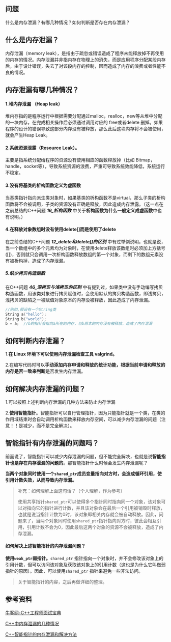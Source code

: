 ## 问题

什么是内存泄漏？有哪几种情况？如何判断是否存在内存泄漏？

## 什么是内存泄漏？

内存泄漏（memory leak），是指由于疏忽或错误造成了程序未能释放掉不再使用的内存的情况。内存泄漏并非指内存在物理上的消失，而是应用程序分配某段内存后，由于设计错误，失去了对该段内存的控制，因而造成了内存的浪费或者性能不良的情况。

## 内存泄漏有哪几种情况？

#### 1.堆内存泄漏 （Heap leak）

堆内存指的是程序运行中根据需要分配通过malloc，realloc，new等从堆中分配的一块内存，在完成相关操作后必须通过调用对应的 free或者delete 删掉。如果程序的设计的错误导致这部分内存没有被释放，那么此后这块内存将不会被使用，就会产生Heap Leak。

#### 2.系统资源泄露（Resource Leak）。

主要是指系统分配给程序的资源没有使用相应的函数释放掉（比如 Bitmap，handle，socket等），导致系统资源的浪费，严重可导致系统效能降低，系统运行不稳定。

#### 3.没有将基类的析构函数定义为虚函数

当基类指针指向派生类对象时，如果基类的析构函数不是virtual，那么子类的析构函数将不会被调用，子类的资源没有正确是释放，因此造成内存泄露。（这一点在之前总结的C++问题 ***16_析构函数*** 中关于**析构函数为什么一般定义成虚函数**中也有说明。）

#### 4.在释放对象数组时没有使用delete[]而是使用了delete

在之前总结的C++问题 ***12_delete和delete[]的区别***  中有过举例说明，也就是说，当一个数组中的多个元素均为对象时，在使用delete释放该数组时必须加上方括号([])，否则就只会调用一次析构函数释放数组的第一个对象，而剩下的数组元素没有被析构掉，造成了内存泄漏。

##### 5.缺少拷贝构造函数

在C++问题 ***46_深拷贝与浅拷贝的区别***  中有提到过，如果类中没有手动编写拷贝构造函数，用该类对象进行拷贝赋值时，会使用默认的拷贝构造函数，即浅拷贝，浅拷贝的缺陷之一被赋值对象原本的内存没被释放，因此造成了内存泄漏。

```C++
//例如,假设有一个String类
String a("hello");
String b("world");
b = a;	//b的指针会指向a所在的内存，但b原本的内存没有被释放，造成了内存泄漏
```



## 如何判断内存泄漏？

1.**在 Linux 环境下可以使用内存泄漏检查工具 valgrind。**

2.在编写代码时可以**手动添加内存申请和释放的统计功能，根据当前申请和释放的内存是否一致来判断**是否发生内存泄漏。



## 如何解决内存泄漏的问题？

1.可以按照上述判断内存泄漏的几种方法来防止内存泄漏

2.**使用智能指针**。智能指针可以自行管理指针，因为只能指针就是一个类，在类的作用域结束时会自动调用析构函数来释放内存空间，可以减少内存泄漏的问题（注意！！是减少，而不是完全解决）。



## 智能指针有内存泄漏的问题吗？

前面说了，智能指针可以减少内存泄漏的问题，但不能完全解决，也就是说**智能指针也是存在内存泄漏的问题的**。那智能指针什么时候会发生内存泄漏呢？

**当两个对象同时使用一个`shared_ptr`成员变量指向对方时，会造成循环引用，使引用计数失效，从而导致内存泄漏。**

> 补充：如何理解上面这句话？（个人理解，作为参考）
>
> 使用共享指针`shared_ptr`可以使得多个指针同时指向同一个对象，该对象可以对指向它的指针进行计数，并且该对象会在最后一个引用被销毁时释放，也就是说当指针计数为0时，该对象即相关内存就会被自动释放。因此，问题来了，当两个对象同时使用`shared_ptr`指针指向对方时，彼此会相互引用，引用计数不会为0，因此最后这两个对象的资源不会被释放，造成了内存泄漏。

#### 如何解决上述智能指针的内存泄漏问题？

**使用`weak_ptr`弱指针。**`shared_ptr` 指针指向一个对象时，并不会修改该对象上的引用计数，但可以访问该对象及获取该对象上的引用计数（这也是为什么它叫做弱指针的原因）。因此，可以使用`shared_ptr` 指针来避免一些非法访问。

> 关于智能指针的内容，之后再做详细的整理。



## 参考资料

[牛客网-C++工程师面试宝典](https://www.nowcoder.com/tutorial/93/8f140fa03c084299a77459dc4be31c95)

[C++中内存泄漏的几种情况](https://www.cnblogs.com/zzdbullet/p/10478744.html)

[C++智能指针的内存泄漏和解决方法](https://blog.csdn.net/qq_40261882/article/details/100751480)